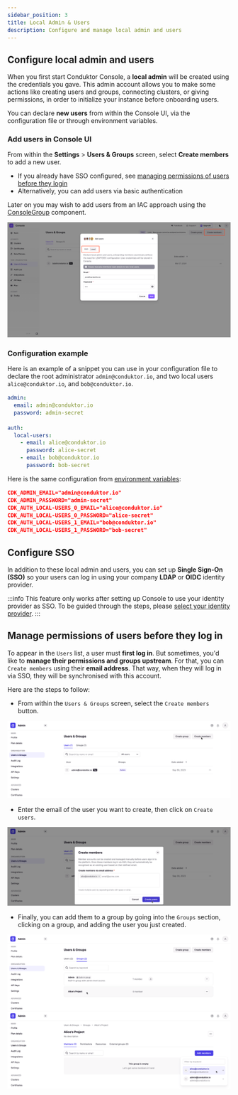 ```yaml
---
sidebar_position: 3
title: Local Admin & Users
description: Configure and manage local admin and users
---
```


## Configure local admin and users

When you first start Conduktor Console, a **local admin** will be created using the credentials you gave. This admin account allows you to make some actions like creating users and groups, connecting clusters, or giving permissions, in order to initialize your instance before onboarding users.

You can declare **new users** from within the Console UI, via the configuration file or through environment variables.

### Add users in Console UI

From within the **Settings** > **Users & Groups** screen, select **Create members** to add a new user.

 - If you already have SSO configured, see [managing permissions of users before they login](#manage-permissions-of-users-before-they-login)
 - Alternatively, you can add users via basic authentication

Later on you may wish to add users from an IAC approach using the [ConsoleGroup](/platform/reference/resource-reference/console/#consolegroup) component.

![console kafka UI users](../assets/console-users.png)


### Configuration example

Here is an example of a snippet you can use in your configuration file to declare the root administrator `admin@conduktor.io`, and two local users `alice@conduktor.io`, and `bob@conduktor.io`.

```yaml title="platform-config.yaml"
admin:
  email: admin@conduktor.io
  password: admin-secret

auth:
  local-users:
    - email: alice@conduktor.io
      password: alice-secret
    - email: bob@conduktor.io
      password: bob-secret
```

Here is the same configuration from [environment variables](../../env-variables/):

```json
CDK_ADMIN_EMAIL="admin@conduktor.io"
CDK_ADMIN_PASSWORD="admin-secret"
CDK_AUTH_LOCAL-USERS_0_EMAIL="alice@conduktor.io"
CDK_AUTH_LOCAL-USERS_0_PASSWORD="alice-secret"
CDK_AUTH_LOCAL-USERS_1_EMAIL="bob@conduktor.io"
CDK_AUTH_LOCAL-USERS_1_PASSWORD="bob-secret"
```

## Configure SSO

In addition to these local admin and users, you can set up **Single Sign-On (SSO)** so your users can log in using your company **LDAP** or **OIDC** identity provider.

:::info
This feature only works after setting up Console to use your identity provider as SSO. To be guided through the steps, please [select your identity provider](/platform/category/configure-sso/).
:::


## Manage permissions of users before they log in

To appear in the `Users` list, a user must **first log in**. But sometimes, you'd like to **manage their permissions and groups upstream**. 
For that, you can `Create members` using their **email address**. That way, when they will log in via SSO, they will be synchronised with this account.

Here are the steps to follow:
- From within the `Users & Groups` screen, select the `Create members` button.

![](../assets/admin-create-members-1.png)
- Enter the email of the user you want to create, then click on `Create users`.

![](../assets/admin-create-members-2.png)
- Finally, you can add them to a group by going into the `Groups` section, clicking on a group, and adding the user you just created.

![](../assets/admin-select-group.png)
![](../assets/admin-add-user-to-group.png)
